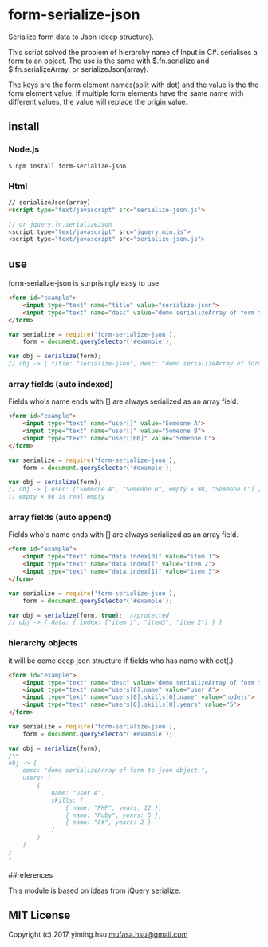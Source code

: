 # form-serialize-json
 Serialize form data to Json (deep structure).

 This script solved the problem of hierarchy name of Input in C#.
 serialises a form to an object. The use is the same with $.fn.serialize and $.fn.serializeArray, or serializeJson(array).

 The keys are the form element names(split with dot) and the value is the the form element
 value. If multiple form elements have the same name with different values,
 the value will replace the origin value.

## install
### Node.js
```shell
$ npm install form-serialize-json
```
### Html
```html
// serializeJson(array)
<script type="text/javascript" src="serialize-json.js">

// or jquery.fn.serializeJson
<script type="text/javascript" src="jquery.min.js">
<script type="text/javascript" src="serialize-json.js">
```

## use
form-serialize-json is surprisingly easy to use.
```html
<form id="example">
    <input type="text" name="title" value="serialize-json">
    <input type="text" name="desc" value="demo serializeArray of form to json object.">
</form>
```
```js
var serialize = require('form-serialize-json'),
    form = document.querySelector('#example');

var obj = serialize(form);
// obj -> { title: "serialize-json", desc: "demo serializeArray of form to json object." }
```

### array fields (auto indexed)
Fields who's name ends with [] are always serialized as an array field.
```html
<form id="example">
    <input type="text" name="user[]" value="Someone A">
    <input type="text" name="user[]" value="Someone B">
    <input type="text" name="user[100]" value="Someone C">
</form>
```
```js
var serialize = require('form-serialize-json'),
    form = document.querySelector('#example');

var obj = serialize(form);
// obj -> { user: ["Someone A", "Someone B", empty × 98, "Someone C"] }
// empty × 98 is real empty
```

### array fields (auto append) <protected>
Fields who's name ends with [] are always serialized as an array field.
```html
<form id="example">
    <input type="text" name="data.index[0]" value="item 1">
    <input type="text" name="data.index[]" value="item 2">
    <input type="text" name="data.index[1]" value="item 3">
</form>
```
```js
var serialize = require('form-serialize-json'),
    form = document.querySelector('#example');

var obj = serialize(form, true);  //protected
// obj -> { data: { index: ["item 1", "item3", "item 2"] } }
```

### hierarchy objects
it will be come deep json structure if fields who has name with dot(.)
```html
<form id="example">
    <input type="text" name="desc" value="demo serializeArray of form to json object.">
    <input type="text" name="users[0].name" value="user A">
    <input type="text" name="users[0].skills[0].name" value="nodejs">
    <input type="text" name="users[0].skills[0].years" value="5">
</form>
```
```js
var serialize = require('form-serialize-json'),
    form = document.querySelector('#example');

var obj = serialize(form);
/**
obj -> {
    desc: "demo serializeArray of form to json object.",
    users: [
        {
            name: "user A",
            skills: [
                { name: "PHP", years: 12 },
                { name: "Ruby", years: 5 },
                { name: "C#", years: 2 }
            ]
        }
    ]
}
*
```

##references

This module is based on ideas from jQuery serialize.

## MIT License

Copyright (c) 2017 yiming.hsu <mufasa.hsu@gmail.com>